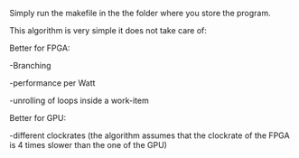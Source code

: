 Simply run the makefile in the the folder where you store the program.


This algorithm is very simple it does not take care of:


Better for FPGA:


-Branching

-performance per Watt

-unrolling of loops inside a work-item



Better for GPU:

-different clockrates (the algorithm assumes that the clockrate of the FPGA is 4 times slower than the one of the GPU)
